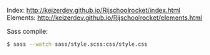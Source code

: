 Index: http://keizerdev.github.io/Rijschoolrocket/index.html   
Elements: http://keizerdev.github.io/Rijschoolrocket/elements.html  

Sass compile:   
```bash
$ sass --watch sass/style.scss:css/style.css
```

